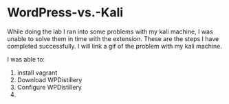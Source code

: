 # WordPress-vs.-Kali
While doing the lab I ran into some problems with my kali machine, I was unable to solve them in time 
with the extension. These are the steps I have completed successfully. I will link a gif of the problem with
my kali machine.

I was able to:
  1. install vagrant
  2. Download WPDistillery
  3. Configure WPDistillery
  4. 

